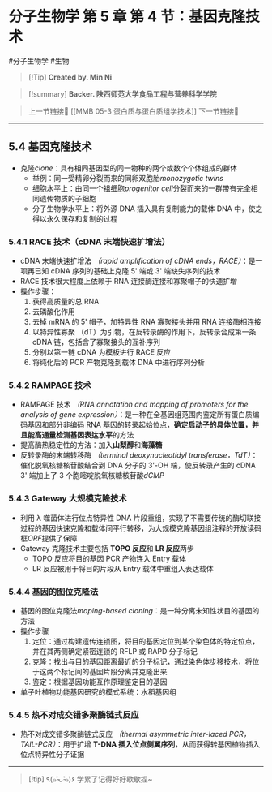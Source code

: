 # 分子生物学 第 5 章 第 4 节：基因克隆技术
#分子生物学 #生物 


> [!Tip] **Created by. Min Ni**

> [!summary] **Backer. 陕西师范大学食品工程与营养科学学院**

> 上一节链接🔗 [[MMB 05-3 蛋白质与蛋白质组学技术]]
> 下一节链接🔗 

---
## 5.4 基因克隆技术
- 克隆*clone*：具有相同基因型的同一物种的两个或数个个体组成的群体
	- 举例：同一受精卵分裂而来的同卵双胞胎*monozygotic twins*
	- 细胞水平上：由同一个祖细胞*progenitor cell*分裂而来的一群带有完全相同遗传物质的子细胞
	- 分子生物学水平上：将外源 DNA 插入具有复制能力的载体 DNA 中，使之得以永久保存和复制的过程

### 5.4.1 RACE 技术（cDNA 末端快速扩增法）
- cDNA 末端快速扩增法 *（rapid amplification of cDNA ends，RACE）*：是一项再已知 cDNA 序列的基础上克隆 5' 端或 3' 端缺失序列的技术
- RACE 技术很大程度上依赖于 RNA 连接酶连接和寡聚帽子的快速扩增
- 操作步骤：
	1. 获得高质量的总 RNA
	2. 去磷酸化作用
	3. 去掉 mRNA 的 5' 帽子，加特异性 RNA 寡聚接头并用 RNA 连接酶相连接
	4. 以特异性寡聚 （dT）为引物，在反转录酶的作用下，反转录合成第一条 cDNA 链，包括含了寡聚接头的互补序列
	5. 分别以第一链 cDNA 为模板进行 RACE 反应
	6. 将纯化后的 PCR 产物克隆到载体 DNA 中进行序列分析

### 5.4.2 RAMPAGE 技术
- RAMPAGE 技术 *（RNA annotation and mapping of promoters for the analysis of gene expression）*：是一种在全基因组范围内鉴定所有蛋白质编码基因和部分非编码 RNA 基因的转录起始位点，**确定启动子的具体位置，并且能高通量检测基因表达水平**的方法
- 提高酶热稳定性的方法：加入**山梨醇**和**海藻糖**
- 反转录酶的末端转移酶 *（terminal deoxynucleotidyl transferase，TdT）*：催化脱氧核糖核苷酸结合到 DNA 分子的 3'-OH 端，使反转录产生的 cDNA 3' 端加上了 3 个胞嘧啶脱氧核糖核苷酸*dCMP*

### 5.4.3 Gateway 大规模克隆技术
- 利用 λ 噬菌体进行位点特异性 DNA 片段重组，实现了不需要传统的酶切联接过程的基因快速克隆和载体间平行转移，为大规模克隆基因组注释的开放读码框*ORF*提供了保障
- Gateway 克隆技术主要包括 **TOPO 反应**和 **LR 反应**两步
	- TOPO 反应将目的基因 PCR 产物连入 Entry 载体
	- LR 反应被用于将目的片段从 Entry 载体中重组入表达载体

### 5.4.4 基因的图位克隆法
- 基因的图位克隆法*maping-based cloning*：是一种分离未知性状目的基因的方法
- 操作步骤
	1. 定位：通过构建遗传连锁图，将目的基因定位到某个染色体的特定位点，并在其两侧确定紧密连锁的 RFLP 或 RAPD 分子标记
	2. 克隆：找出与目的基因距离最近的分子标记，通过染色体步移技术，将位于这两个标记间的基因片段分离并克隆出来
	3. 鉴定：根据基因功能互作原理鉴定目的基因
- 单子叶植物功能基因研究的模式系统：水稻基因组

### 5.4.5 热不对成交错多聚酶链式反应
- 热不对成交错多聚酶链式反应 *（thermal asymmetric inter-laced PCR，TAIL-PCR）*：用于扩增 **T-DNA 插入位点侧翼序列**，从而获得转基因植物插入位点特异性分子证据

---
> [!tip] ٩(๑˃̵ᴗ˂̵๑)۶ 学累了记得好好歇歇捏~
